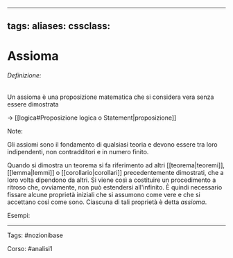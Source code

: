 
---
tags:
aliases:
cssclass: 
---
# Assioma
###### Definizione:
<div class="importante"> Un assioma è una proposizione matematica che si considera vera senza essere dimostrata <div>

$\rightarrow$ [[logica#Proposizione logica o Statement|proposizione]]

<span id="bigText" class="text_divisor">Note: </span>

Gli assiomi sono il fondamento di qualsiasi teoria e devono essere tra loro indipendenti, non contradditori e in numero finito.

Quando si dimostra un teorema si fa riferimento ad altri [[teorema|teoremi]], [[lemma|lemmi]] o [[corollario|corollari]] precedentemente dimostrati, che a loro volta dipendono da altri. Si viene così a costituire un procedimento a ritroso che, ovviamente, non può estendersi all'infinito.
È quindi necessario fissare alcune proprietà iniziali che si assumono come vere e che si accettano così come sono. Ciascuna di tali proprietà è detta _assioma_.

<span id="bigText" class="text_divisor">Esempi: </span>

***

Tags:
#nozionibase

Corso:
#analisi1 



